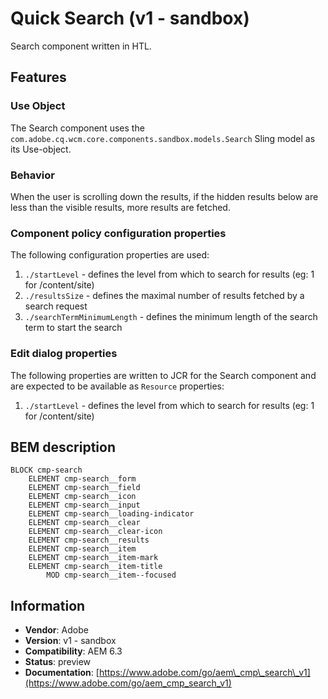 <!--
Copyright 2017 Adobe Systems Incorporated

Licensed under the Apache License, Version 2.0 (the "License");
you may not use this file except in compliance with the License.
You may obtain a copy of the License at

    http://www.apache.org/licenses/LICENSE-2.0

Unless required by applicable law or agreed to in writing, software
distributed under the License is distributed on an "AS IS" BASIS,
WITHOUT WARRANTIES OR CONDITIONS OF ANY KIND, either express or implied.
See the License for the specific language governing permissions and
limitations under the License.
-->
Quick Search (v1 - sandbox)
====
Search component written in HTL.

## Features

### Use Object
The Search component uses the `com.adobe.cq.wcm.core.components.sandbox.models.Search` Sling model as its Use-object.

### Behavior
When the user is scrolling down the results, if the hidden results below are less than the visible results, more results
are fetched.

### Component policy configuration properties
The following configuration properties are used:

1. `./startLevel` - defines the level from which to search for results (eg: 1 for /content/site)
2. `./resultsSize` - defines the maximal number of results fetched by a search request
3. `./searchTermMinimumLength` - defines the minimum length of the search term to start the search

### Edit dialog properties
The following properties are written to JCR for the Search component and are expected to be available as `Resource` properties:

1. `./startLevel` - defines the level from which to search for results (eg: 1 for /content/site)

## BEM description
```
BLOCK cmp-search
    ELEMENT cmp-search__form
    ELEMENT cmp-search__field
    ELEMENT cmp-search__icon
    ELEMENT cmp-search__input
    ELEMENT cmp-search__loading-indicator
    ELEMENT cmp-search__clear
    ELEMENT cmp-search__clear-icon
    ELEMENT cmp-search__results
    ELEMENT cmp-search__item
    ELEMENT cmp-search__item-mark
    ELEMENT cmp-search__item-title
        MOD cmp-search__item--focused
```

## Information
* **Vendor**: Adobe
* **Version**: v1 - sandbox
* **Compatibility**: AEM 6.3
* **Status**: preview
* **Documentation**: [https://www.adobe.com/go/aem\_cmp\_search\_v1](https://www.adobe.com/go/aem_cmp_search_v1)

